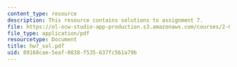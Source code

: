 ```yaml
---
content_type: resource
description: This resource contains solutions to assignment 7.
file: https://ol-ocw-studio-app-production.s3.amazonaws.com/courses/2-016-hydrodynamics-13-012-fall-2005/89168cae5eaf0838f535637fc561a79b_hw7_sol.pdf
file_type: application/pdf
resourcetype: Document
title: hw7_sol.pdf
uid: 89168cae-5eaf-0838-f535-637fc561a79b
---
```

